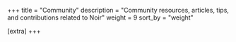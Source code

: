+++
title = "Community"
description = "Community resources, articles, tips, and contributions related to Noir"
weight = 9
sort_by = "weight"

[extra]
+++

